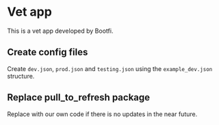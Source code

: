 # Vet app

This is a vet app developed by Bootfi.

## Create config files
Create `dev.json`, `prod.json` and `testing.json` using the `example_dev.json` structure.


## Replace pull_to_refresh package
 Replace with our own code if there is no updates in the near future.